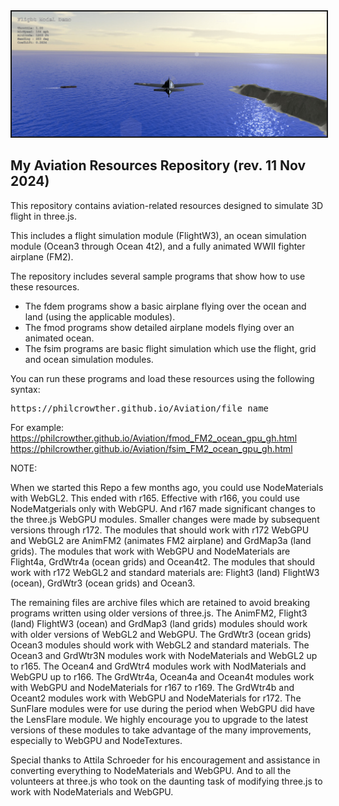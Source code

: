 <img border="2" src="textures/images/fsim_240824.jpg" style="float: center">

<h2>My Aviation Resources Repository (rev. 11 Nov 2024)</h2>
<p>
This repository contains aviation-related resources designed to simulate 3D flight in three.js.
</p><p>
This includes a flight simulation module (FlightW3), an ocean simulation module (Ocean3 through Ocean 4t2), and a fully animated WWII fighter airplane (FM2).
</p><p>
The repository includes several sample programs that show how to use these resources.
</p><ul>
	<li>The fdem programs show a basic airplane flying over the ocean and land (using the applicable modules).</li>
	<li>The fmod programs show detailed airplane models flying over an animated ocean.</li>
	<li>The fsim programs are basic flight simulation which use the flight, grid and ocean simulation modules.</li>
</ul><p>
You can run these programs and load these resources using the following syntax:
<pre>https://philcrowther.github.io/Aviation/file_name</pre>

For example:<br>
https://philcrowther.github.io/Aviation/fmod_FM2_ocean_gpu_gh.html<br>
https://philcrowther.github.io/Aviation/fsim_FM2_ocean_gpu_gh.html

NOTE:
<p>
When we started this Repo a few months ago, you could use NodeMaterials with WebGL2. This ended with r165. Effective with r166, you could use NodeMatgerials only with WebGPU. And r167 made significant changes to the three.js WebGPU modules. Smaller changes were made by subsequent versions through r172. The modules that should work with r172 WebGPU and WebGL2 are AnimFM2 (animates FM2 airplane) and GrdMap3a (land grids).  The modules that work with WebGPU and NodeMaterials are Flight4a, GrdWtr4a (ocean grids) and Ocean4t2. The modules that should work with r172 WebGL2 and standard materials are: Flight3 (land) FlightW3 (ocean), GrdWtr3 (ocean grids) and Ocean3.
</p><p>
The remaining files are archive files which are retained to avoid breaking programs written using older versions of three.js. The AnimFM2, Flight3 (land) FlightW3 (ocean) and GrdMap3 (land grids) modules should work with older versions of WebGL2 and WebGPU. The GrdWtr3 (ocean grids) Ocean3 modules should work with WebGL2 and standard materials. The Ocean3 and GrdWtr3N modules work with NodeMaterials and WebGL2 up to r165. The Ocean4 and GrdWtr4 modules work with NodMaterials and WebGPU up to r166. The GrdWtr4a, Ocean4a and Ocean4t modules work with WebGPU and NodeMaterials for r167 to r169. The GrdWtr4b and Oceant2 modules work with WebGPU and NodeMaterials for r172. The SunFlare modules were for use during the period when WebGPU did have the LensFlare module. We highly encourage you to upgrade to the latest versions of these modules to take advantage of the many improvements, especially to WebGPU and NodeTextures.
</p><p>
Special thanks to Attila Schroeder for his encouragement and assistance in converting everything to NodeMaterials and WebGPU. And to all the volunteers at three.js who took on the daunting task of modifying three.js to work with NodeMaterials and WebGPU.
</p>
